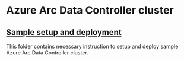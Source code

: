# Azure Arc Data Controller cluster

## __[Sample setup and deployment](deployment/)__
This folder contains necessary instruction to setup and deploy sample Azure Arc Data Controller cluster.
